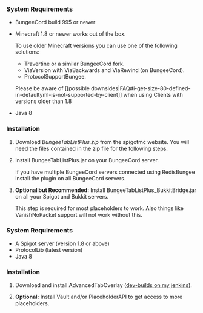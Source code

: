 [!]: ifBTLP

### System Requirements

* BungeeCord build 995 or newer
* Minecraft 1.8 or newer works out of the box.

  To use older Minecraft versions you can use one of the following solutions:
  - Travertine or a similar BungeeCord fork.
  - ViaVersion with ViaBackwards and ViaRewind (on BungeeCord).
  - ProtocolSupportBungee.
  
  Please be aware of [[possible downsides|FAQ#i-get-size-80-defined-in-defaultyml-is-not-supported-by-client]] when using Clients with versions older than 1.8

* Java 8

### Installation

1. Download _BungeeTabListPlus.zip_ from the spigotmc website. You will need the files contained in the zip file for the following steps.

2. Install BungeeTabListPlus.jar on your BungeeCord server.

   If you have multiple BungeeCord servers connected using RedisBungee install the plugin on all BungeeCord servers.

2. **Optional but Recommended:** Install BungeeTabListPlus_BukkitBridge.jar on all your Spigot and Bukkit servers.

   This step is required for most placeholders to work. Also things like VanishNoPacket support will not work without this.
   
[!]: endIF
[!]: ifATO
### System Requirements

* A Spigot server (version 1.8 or above)
* ProtocolLib (latest version)
* Java 8

### Installation

1. Download and install AdvancedTabOverlay ([dev-builds on my jenkins](https://ci.codecrafter47.de/job/AdvancedTabOverlay/)).

2. **Optional:** Install Vault and/or PlaceholderAPI to get access to more placeholders.
   
[!]: endIF

